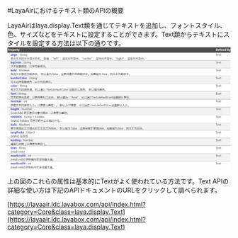 #LayaAirにおけるテキスト類のAPIの概要

LayaAirはlaya.display.Text類を通じてテキストを追加し、フォントスタイル、色、サイズなどをテキストに設定することができます。Text類からテキストにスタイルを設定する方法は以下の通りです。
![1](img/1.png)

上の図のこれらの属性は基本的にTextがよく使われている方法です。Text APIの詳細な使い方は下記のAPIドキュメントのURLをクリックして調べられます。

[https://layaair.ldc.layabox.com/api/index.html?category=Core&class=laya.display.Text](https://layaair.ldc.layabox.com/api/index.html?category=Core&class=laya.display.Text)

